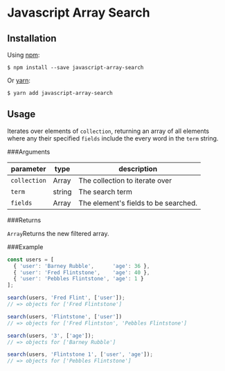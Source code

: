 # Javascript Array Search

Installation
-----------
Using [npm](https://www.npmjs.com/):

    $ npm install --save javascript-array-search

Or [yarn](https://yarnpkg.com/):

    $ yarn add javascript-array-search

Usage
-----------

Iterates over elements of `collection`, returning an array of all elements where any their specified `fields` include the every word in the `term` string.

###Arguments

| parameter   | type    | description                          |
| ---------   | ------- | ------------------------------------ |
| `collection`| Array   | The collection to iterate over       |
| `term`      | string  | The search term                      |
| `fields`    | Array   | The element's fields to be searched. |

###Returns

`Array`Returns the new filtered array.

###Example
```js
const users = [
  { 'user': 'Barney Rubble',      'age': 36 },
  { 'user': 'Fred Flintstone',    'age': 40 },
  { 'user': 'Pebbles Flintstone', 'age': 1 }
];

search(users, 'Fred Flint', ['user']);
// => objects for ['Fred Flintstone']

search(users, 'Flintstone', ['user'])
// => objects for ['Fred Flintston', 'Pebbles Flintstone']

search(users, '3', ['age']);
// => objects for ['Barney Rubble']

search(users, 'Flintstone 1', ['user', 'age']);
// => objects for ['Pebbles Flintstone']
```
